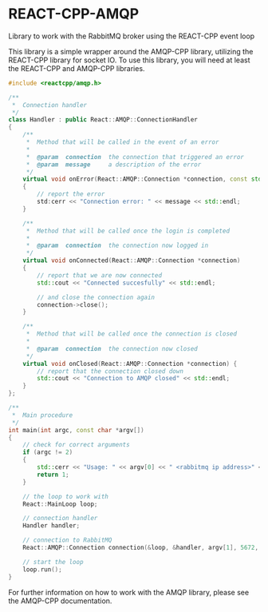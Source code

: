 REACT-CPP-AMQP
==============

Library to work with the RabbitMQ broker using the REACT-CPP event loop

This library is a simple wrapper around the AMQP-CPP library, utilizing
the REACT-CPP library for socket IO. To use this library, you will need
at least the REACT-CPP and AMQP-CPP libraries.

````c++
#include <reactcpp/amqp.h>

/**
 *  Connection handler
 */
class Handler : public React::AMQP::ConnectionHandler
{
    /**
     *  Method that will be called in the event of an error
     *
     *  @param  connection  the connection that triggered an error
     *  @param  message     a description of the error
     */
    virtual void onError(React::AMQP::Connection *connection, const std::string& message)
    {
        // report the error
        std:cerr << "Connection error: " << message << std::endl;
    }

    /**
     *  Method that will be called once the login is completed
     *
     *  @param  connection  the connection now logged in
     */
    virtual void onConnected(React::AMQP::Connection *connection)
    {
        // report that we are now connected
        std::cout << "Connected succesfully" << std::endl;

        // and close the connection again
        connection->close();
    }

    /**
     *  Method that will be called once the connection is closed
     *
     *  @param  connection  the connection now closed
     */
    virtual void onClosed(React::AMQP::Connection *connection) {
        // report that the connection closed down
        std::cout << "Connection to AMQP closed" << std::endl;
    }
};

/**
 *  Main procedure
 */
int main(int argc, const char *argv[])
{
    // check for correct arguments
    if (argc != 2)
    {
        std::cerr << "Usage: " << argv[0] << " <rabbitmq ip address>" << std::endl;
        return 1;
    }

    // the loop to work with
    React::MainLoop loop;

    // connection handler
    Handler handler;

    // connection to RabbitMQ
    React::AMQP::Connection connection(&loop, &handler, argv[1], 5672, AMQP::Login("guest", "guest"), "/");

    // start the loop
    loop.run();
}
````

For further information on how to work with the AMQP library, please see the AMQP-CPP documentation.
